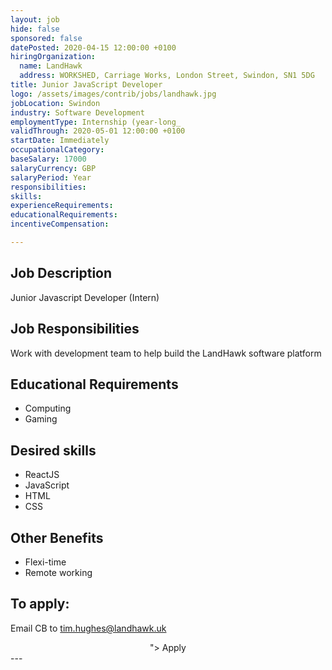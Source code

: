 ```yaml
---
layout: job
hide: false
sponsored: false
datePosted: 2020-04-15 12:00:00 +0100
hiringOrganization:
  name: LandHawk
  address: WORKSHED, Carriage Works, London Street, Swindon, SN1 5DG
title: Junior JavaScript Developer
logo: /assets/images/contrib/jobs/landhawk.jpg
jobLocation: Swindon
industry: Software Development
employmentType: Internship (year-long_
validThrough: 2020-05-01 12:00:00 +0100
startDate: Immediately
occupationalCategory:
baseSalary: 17000
salaryCurrency: GBP
salaryPeriod: Year
responsibilities:
skills:
experienceRequirements:
educationalRequirements:
incentiveCompensation:

---
```


## Job Description
Junior Javascript Developer (Intern)

## Job Responsibilities
Work with development team to help build the LandHawk software platform

## Educational Requirements
- Computing
- Gaming

## Desired skills
- ReactJS
- JavaScript
- HTML
- CSS

## Other Benefits
- Flexi-time
- Remote working

## To apply:

Email CB to [tim.hughes@landhawk.uk](mailto:tim.hughes@landhawk.uk)

<div class="to-apply" style="text-align: center">
  <a class="btn btn--dark" style="margin: 20px" href"mailto:tim.hughes@landhawk.uk>">
    Apply
  </a>
</div>
---
